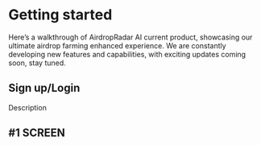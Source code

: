 # Getting started

Here’s a walkthrough of AirdropRadar AI current product, showcasing our ultimate airdrop farming enhanced experience. We are constantly developing new features and capabilities, with exciting updates coming soon, stay tuned.

## Sign up/Login

Description

## #1 SCREEN

